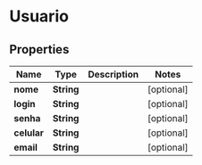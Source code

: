 
# Usuario

## Properties
Name | Type | Description | Notes
------------ | ------------- | ------------- | -------------
**nome** | **String** |  |  [optional]
**login** | **String** |  |  [optional]
**senha** | **String** |  |  [optional]
**celular** | **String** |  |  [optional]
**email** | **String** |  |  [optional]



